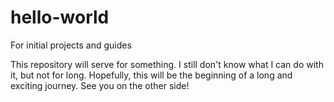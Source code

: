 # hello-world
For initial projects and guides

This repository will serve for something. I still don't know what I can do with it, but not for long.
Hopefully, this will be the beginning of a long and exciting journey. 
See you on the other side!

